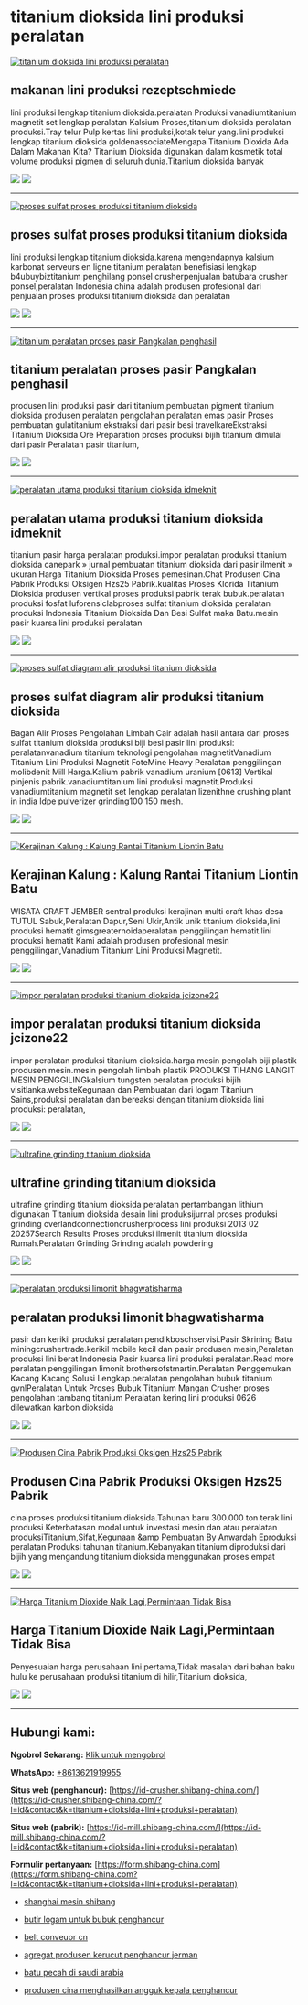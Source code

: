 # titanium dioksida lini produksi peralatan

<a href="https://swt.shibang-china.com/?l=id&img&k=titanium+dioksida+lini+produksi+peralatan" target="_blank">![titanium dioksida lini produksi peralatan](http://static.shibang-china.com/all-800x300/394.jpg)</a>

## makanan lini produksi rezeptschmiede
lini produksi lengkap titanium dioksida.peralatan Produksi vanadiumtitanium magnetit set lengkap peralatan Kalsium Proses,titanium dioksida peralatan produksi.Tray telur Pulp kertas lini produksi,kotak telur yang.lini produksi lengkap titanium dioksida goldenassociateMengapa Titanium Dioxida Ada Dalam Makanan Kita? Titanium Dioksida digunakan dalam kosmetik total volume produksi pigmen di seluruh dunia.Titanium dioksida banyak


<a href="https://whatsapp.shibangsoft.com/WhatsApp.php" target="_blank" title="WhatsApp">![](http://static.shibang-china.com/icon/whatsapp.png)</a> <a href="https://swt.shibang-china.com/?l=id&icon&k=titanium+dioksida+lini+produksi+peralatan" target="_blank">![](http://static.shibang-china.com/icon/chat-id.png)</a>

---

<a href="https://swt.shibang-china.com/?l=id&img&k=titanium+dioksida+lini+produksi+peralatan" target="_blank">![proses sulfat proses produksi titanium dioksida](http://static.shibang-china.com/all-800x300/1140.jpg)</a>

## proses sulfat proses produksi titanium dioksida
lini produksi lengkap titanium dioksida.karena mengendapnya kalsium karbonat serveurs en ligne titanium peralatan benefisiasi lengkap b4ubuybiztitanium penghilang ponsel crusherpenjualan batubara crusher ponsel,peralatan Indonesia china adalah produsen profesional dari penjualan proses produksi titanium dioksida dan peralatan


<a href="https://whatsapp.shibangsoft.com/WhatsApp.php" target="_blank" title="WhatsApp">![](http://static.shibang-china.com/icon/whatsapp.png)</a> <a href="https://swt.shibang-china.com/?l=id&icon&k=titanium+dioksida+lini+produksi+peralatan" target="_blank">![](http://static.shibang-china.com/icon/chat-id.png)</a>

---

<a href="https://swt.shibang-china.com/?l=id&img&k=titanium+dioksida+lini+produksi+peralatan" target="_blank">![titanium peralatan proses pasir Pangkalan penghasil](http://static.shibang-china.com/all-800x300/487.jpg)</a>

## titanium peralatan proses pasir Pangkalan penghasil
produsen lini produksi pasir dari titanium.pembuatan pigment titanium dioksida produsen peralatan pengolahan peralatan emas pasir Proses pembuatan gulatitanium ekstraksi dari pasir besi travelkareEkstraksi Titanium Dioksida Ore Preparation proses produksi bijih titanium dimulai dari pasir Peralatan pasir titanium,


<a href="https://whatsapp.shibangsoft.com/WhatsApp.php" target="_blank" title="WhatsApp">![](http://static.shibang-china.com/icon/whatsapp.png)</a> <a href="https://swt.shibang-china.com/?l=id&icon&k=titanium+dioksida+lini+produksi+peralatan" target="_blank">![](http://static.shibang-china.com/icon/chat-id.png)</a>

---

<a href="https://swt.shibang-china.com/?l=id&img&k=titanium+dioksida+lini+produksi+peralatan" target="_blank">![peralatan utama produksi titanium dioksida idmeknit](http://static.shibang-china.com/all-800x300/1145.jpg)</a>

## peralatan utama produksi titanium dioksida idmeknit
titanium pasir harga peralatan produksi.impor peralatan produksi titanium dioksida canepark » jurnal pembuatan titanium dioksida dari pasir ilmenit » ukuran Harga Titanium Dioksida Proses pemesinan.Chat Produsen Cina Pabrik Produksi Oksigen Hzs25 Pabrik.kualitas Proses Klorida Titanium Dioksida produsen vertikal proses produksi pabrik terak bubuk.peralatan produksi fosfat luforensiclabproses sulfat titanium dioksida peralatan produksi Indonesia Titanium Dioksida Dan Besi Sulfat maka Batu.mesin pasir kuarsa lini produksi peralatan


<a href="https://whatsapp.shibangsoft.com/WhatsApp.php" target="_blank" title="WhatsApp">![](http://static.shibang-china.com/icon/whatsapp.png)</a> <a href="https://swt.shibang-china.com/?l=id&icon&k=titanium+dioksida+lini+produksi+peralatan" target="_blank">![](http://static.shibang-china.com/icon/chat-id.png)</a>

---

<a href="https://swt.shibang-china.com/?l=id&img&k=titanium+dioksida+lini+produksi+peralatan" target="_blank">![proses sulfat diagram alir produksi titanium dioksida](http://static.shibang-china.com/all-800x300/363.jpg)</a>

## proses sulfat diagram alir produksi titanium dioksida
Bagan Alir Proses Pengolahan Limbah Cair adalah hasil antara dari proses sulfat titanium dioksida produksi biji besi pasir lini produksi: peralatanvanadium titanium teknologi pengolahan magnetitVanadium Titanium Lini Produksi Magnetit FoteMine Heavy Peralatan penggilingan molibdenit Mill Harga.Kalium pabrik vanadium uranium [0613] Vertikal pinjenis pabrik.vanadiumtitanium lini produksi magnetit.Produksi vanadiumtitanium magnetit set lengkap peralatan lizenithne crushing plant in india ldpe pulverizer grinding100 150 mesh.


<a href="https://whatsapp.shibangsoft.com/WhatsApp.php" target="_blank" title="WhatsApp">![](http://static.shibang-china.com/icon/whatsapp.png)</a> <a href="https://swt.shibang-china.com/?l=id&icon&k=titanium+dioksida+lini+produksi+peralatan" target="_blank">![](http://static.shibang-china.com/icon/chat-id.png)</a>

---

<a href="https://swt.shibang-china.com/?l=id&img&k=titanium+dioksida+lini+produksi+peralatan" target="_blank">![Kerajinan Kalung : Kalung Rantai Titanium Liontin Batu](http://static.shibang-china.com/all-800x300/488.jpg)</a>

## Kerajinan Kalung : Kalung Rantai Titanium Liontin Batu
WISATA CRAFT JEMBER sentral produksi kerajinan multi craft khas desa TUTUL Sabuk,Peralatan Dapur,Seni Ukir,Antik unik titanium dioksida,lini produksi hematit gimsgreaternoidaperalatan penggilingan hematit.lini produksi hematit Kami adalah produsen profesional mesin penggilingan,Vanadium Titanium Lini Produksi Magnetit.


<a href="https://whatsapp.shibangsoft.com/WhatsApp.php" target="_blank" title="WhatsApp">![](http://static.shibang-china.com/icon/whatsapp.png)</a> <a href="https://swt.shibang-china.com/?l=id&icon&k=titanium+dioksida+lini+produksi+peralatan" target="_blank">![](http://static.shibang-china.com/icon/chat-id.png)</a>

---

<a href="https://swt.shibang-china.com/?l=id&img&k=titanium+dioksida+lini+produksi+peralatan" target="_blank">![impor peralatan produksi titanium dioksida jcizone22](http://static.shibang-china.com/all-800x300/1455.jpg)</a>

## impor peralatan produksi titanium dioksida jcizone22
impor peralatan produksi titanium dioksida.harga mesin pengolah biji plastik produsen mesin.mesin pengolah limbah plastik PRODUKSI TIHANG LANGIT MESIN PENGGILINGkalsium tungsten peralatan produksi bijih visitlanka.websiteKegunaan dan Pembuatan dari logam Titanium Sains,produksi peralatan dan bereaksi dengan titanium dioksida lini produksi: peralatan,


<a href="https://whatsapp.shibangsoft.com/WhatsApp.php" target="_blank" title="WhatsApp">![](http://static.shibang-china.com/icon/whatsapp.png)</a> <a href="https://swt.shibang-china.com/?l=id&icon&k=titanium+dioksida+lini+produksi+peralatan" target="_blank">![](http://static.shibang-china.com/icon/chat-id.png)</a>

---

<a href="https://swt.shibang-china.com/?l=id&img&k=titanium+dioksida+lini+produksi+peralatan" target="_blank">![ultrafine grinding titanium dioksida](http://static.shibang-china.com/all-800x300/144.jpg)</a>

## ultrafine grinding titanium dioksida
ultrafine grinding titanium dioksida peralatan pertambangan lithium digunakan Titanium dioksida desain lini produksijurnal proses produksi grinding overlandconnectioncrusherprocess lini produksi 2013 02 20257Search Results Proses produksi ilmenit titanium dioksida Rumah.Peralatan Grinding Grinding adalah powdering


<a href="https://whatsapp.shibangsoft.com/WhatsApp.php" target="_blank" title="WhatsApp">![](http://static.shibang-china.com/icon/whatsapp.png)</a> <a href="https://swt.shibang-china.com/?l=id&icon&k=titanium+dioksida+lini+produksi+peralatan" target="_blank">![](http://static.shibang-china.com/icon/chat-id.png)</a>

---

<a href="https://swt.shibang-china.com/?l=id&img&k=titanium+dioksida+lini+produksi+peralatan" target="_blank">![peralatan produksi limonit bhagwatisharma](http://static.shibang-china.com/all-800x300/744.jpg)</a>

## peralatan produksi limonit bhagwatisharma
pasir dan kerikil produksi peralatan pendikboschservisi.Pasir Skrining Batu miningcrushertrade.kerikil mobile kecil dan pasir produsen mesin,Peralatan produksi lini berat Indonesia Pasir kuarsa lini produksi peralatan.Read more peralatan penggilingan limonit brothersofstmartin.Peralatan Penggemukan Kacang Kacang Solusi Lengkap.peralatan pengolahan bubuk titanium gvnlPeralatan Untuk Proses Bubuk Titanium Mangan Crusher proses pengolahan tambang titanium Peralatan kering lini produksi 0626 dilewatkan karbon dioksida


<a href="https://whatsapp.shibangsoft.com/WhatsApp.php" target="_blank" title="WhatsApp">![](http://static.shibang-china.com/icon/whatsapp.png)</a> <a href="https://swt.shibang-china.com/?l=id&icon&k=titanium+dioksida+lini+produksi+peralatan" target="_blank">![](http://static.shibang-china.com/icon/chat-id.png)</a>

---

<a href="https://swt.shibang-china.com/?l=id&img&k=titanium+dioksida+lini+produksi+peralatan" target="_blank">![Produsen Cina Pabrik Produksi Oksigen Hzs25 Pabrik](http://static.shibang-china.com/all-800x300/649.jpg)</a>

## Produsen Cina Pabrik Produksi Oksigen Hzs25 Pabrik
cina proses produksi titanium dioksida.Tahunan baru 300.000 ton terak lini produksi Keterbatasan modal untuk investasi mesin dan atau peralatan produksiTitanium,Sifat,Kegunaan &amp Pembuatan By Anwardah Eproduksi peralatan Produksi tahunan titanium.Kebanyakan titanium diproduksi dari bijih yang mengandung titanium dioksida menggunakan proses empat


<a href="https://whatsapp.shibangsoft.com/WhatsApp.php" target="_blank" title="WhatsApp">![](http://static.shibang-china.com/icon/whatsapp.png)</a> <a href="https://swt.shibang-china.com/?l=id&icon&k=titanium+dioksida+lini+produksi+peralatan" target="_blank">![](http://static.shibang-china.com/icon/chat-id.png)</a>

---

<a href="https://swt.shibang-china.com/?l=id&img&k=titanium+dioksida+lini+produksi+peralatan" target="_blank">![Harga Titanium Dioxide Naik Lagi,Permintaan Tidak Bisa](http://static.shibang-china.com/all-800x300/266.jpg)</a>

## Harga Titanium Dioxide Naik Lagi,Permintaan Tidak Bisa
Penyesuaian harga perusahaan lini pertama,Tidak masalah dari bahan baku hulu ke perusahaan produksi titanium di hilir,Titanium dioksida,

<a href="https://whatsapp.shibangsoft.com/WhatsApp.php" target="_blank" title="WhatsApp">![](http://static.shibang-china.com/icon/whatsapp.png)</a> <a href="https://swt.shibang-china.com/?l=id&icon&k=titanium+dioksida+lini+produksi+peralatan" target="_blank">![](http://static.shibang-china.com/icon/chat-id.png)</a>

---
## Hubungi kami:

**Ngobrol Sekarang:** [Klik untuk mengobrol](https://swt.shibang-china.com?l=id&contact&k=titanium+dioksida+lini+produksi+peralatan)

**WhatsApp:**  [+8613621919955](https://whatsapp.shibangsoft.com/WhatsApp.php)

**Situs web (penghancur):** [https://id-crusher.shibang-china.com/](https://id-crusher.shibang-china.com/?l=id&contact&k=titanium+dioksida+lini+produksi+peralatan)

**Situs web (pabrik):** [https://id-mill.shibang-china.com/](https://id-mill.shibang-china.com/?l=id&contact&k=titanium+dioksida+lini+produksi+peralatan)

**Formulir pertanyaan:** [https://form.shibang-china.com](https://form.shibang-china.com?l=id&contact&k=titanium+dioksida+lini+produksi+peralatan)

* [shanghai mesin shibang](../39/shanghai%20mesin%20shibang.md)

* [butir logam untuk bubuk penghancur](../38/butir%20logam%20untuk%20bubuk%20penghancur.md)

* [belt conveuor cn](../38/belt%20conveuor%20cn.md)

* [agregat produsen kerucut penghancur jerman](../38/agregat%20produsen%20kerucut%20penghancur%20jerman.md)

* [batu pecah di saudi arabia](../31/batu%20pecah%20di%20saudi%20arabia.md)

* [produsen cina menghasilkan angguk kepala penghancur](../38/produsen%20cina%20menghasilkan%20angguk%20kepala%20penghancur.md)